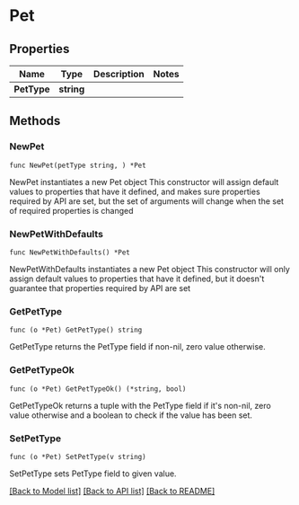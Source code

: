 # Pet

## Properties

Name | Type | Description | Notes
------------ | ------------- | ------------- | -------------
**PetType** | **string** |  | 

## Methods

### NewPet

`func NewPet(petType string, ) *Pet`

NewPet instantiates a new Pet object
This constructor will assign default values to properties that have it defined,
and makes sure properties required by API are set, but the set of arguments
will change when the set of required properties is changed

### NewPetWithDefaults

`func NewPetWithDefaults() *Pet`

NewPetWithDefaults instantiates a new Pet object
This constructor will only assign default values to properties that have it defined,
but it doesn't guarantee that properties required by API are set

### GetPetType

`func (o *Pet) GetPetType() string`

GetPetType returns the PetType field if non-nil, zero value otherwise.

### GetPetTypeOk

`func (o *Pet) GetPetTypeOk() (*string, bool)`

GetPetTypeOk returns a tuple with the PetType field if it's non-nil, zero value otherwise
and a boolean to check if the value has been set.

### SetPetType

`func (o *Pet) SetPetType(v string)`

SetPetType sets PetType field to given value.



[[Back to Model list]](../README.md#documentation-for-models) [[Back to API list]](../README.md#documentation-for-api-endpoints) [[Back to README]](../README.md)


